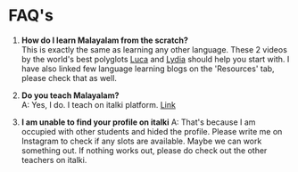 # FAQ's

1. **How do I learn Malayalam from the scratch?** <br />
   This is exactly the same as learning any other language. These 2 videos by the world's best polyglots [Luca](https://www.youtube.com/watch?v=yexczOMlTwI) and [Lydia](https://youtu.be/eT7dx52wIC8) should help you start with. I have also linked few language learning blogs on the 'Resources' tab, please check that as well.

2. **Do you teach Malayalam?** <br/>
   A: Yes, I do. I teach on italki platform. [Link](https://www.italki.com/teacher/8330192/malayalam)

3. **I am unable to find your profile on italki**
   A: That's because I am occupied with other students and hided the profile. Please write me on Instagram to check if any slots are available. Maybe we can work something out. If nothing works out, please do check out the other teachers on italki.
